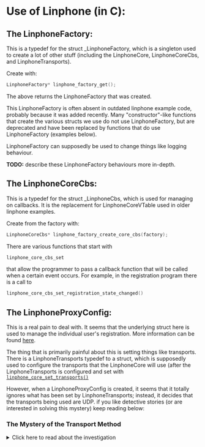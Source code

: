 # Use of Linphone (in C):
## The LinphoneFactory:
This is a typedef for the struct \_LinphoneFactory, which is a singleton
used to create a lot of other stuff (including the LinphoneCore, LinphoneCoreCbs,
and LinphoneTransports).

Create with:

```c
LinphoneFactory* linphone_factory_get();
```

The above returns the LinphoneFactory that was created.

This LinphoneFactory is often absent in outdated linphone example code, probably
because it was added recently. Many "constructor"-like functions that create
the various structs we use do not use LinphoneFactory, but are deprecated and
have been replaced by functions that do use LinphoneFactory (examples below).

LinphoneFactory can supposedly be used to change things like logging behaviour.

**TODO:** describe these LinphoneFactory behaviours more in-depth.

## The LinphoneCoreCbs:
This is a typedef for the struct \_LinphoneCbs, which is used for managing
on callbacks. It is the replacement for LinphoneCoreVTable used in older linphone examples.

Create from the factory with:

```c
LinphoneCoreCbs* linphone_factory_create_core_cbs(factory);
```

There are various functions that start with
```c
linphone_core_cbs_set
```
that allow the programmer to pass a callback function that will be called when a certain event occurs.
For example, in the registration program there is a call to

```c
linphone_core_cbs_set_registration_state_changed()
```

## The LinphoneProxyConfig:
This is a real pain to deal with. It seems that the underlying struct here is used to manage the individual
user's registration. More information can be found [here](https://linphone.org/snapshots/docs/liblinphone/4.5.0/c/group__proxies.html).

The thing that is primarily painful about this is setting things like transports. There is a LinphoneTransports typedef to
a struct, which is supposedly used to configure the transports that the LinphoneCore will use (after the LinphoneTransports
is configured and set with [`linphone_core_set_transports()`](https://linphone.org/snapshots/docs/liblinphone/4.5.0/c/group__network__parameters.html#gaf1d2c470e683d5ef6aa1936f1b65ac89)

However, when a LinphoneProxyConfig is created, it seems that it totally ignores what has been set by LinphoneTransports;
instead, it decides that the transports being used are UDP. if you like detective stories (or are interested in solving this
mystery) keep reading below:

### The Mystery of the Transport Method
<details>
	<summary>Click here to read about the investigation</summary>

LinphoneTransports object is created, configured to set the UDP port to 0 (disable it) and the tcp port to 5060.
This LinphoneTransports struct is then set as the transport for the LinphoneCore being used.

It is confirmed that the LinphoneCore's port settings are as intended. 

A LinphoneProxyConfig is created and set for linphone core.

The LinphoneProxyConfig's transports are checked, returns UDP (before setting the domain, returns null. 

After setting the domain (calling `linphone_proxy_config_set_server_addr()`)), returns UDP. Gives an error:
`liblinphone-error-Cannot guess transport for proxy with identity [sip:daniel@parsedata.xyz]`.

Here is a part of the code. "Part" is a key word here; there is other authentication stuff that happens with the proxy config that
isn't relevant to the transports stuff, so it was omitted. The code will not run.

```c
LinphoneFactory *factory = linphone_factory_get();
LinphoneTransports *transports = linphone_factory_create_transports(factory);
linphone_transports_set_udp_port(transports, LC_SIP_TRANSPORT_DISABLED);
// LC_SIP_TRANSPORT_DISABLED is a preprocessor macro for 0
linphone_transports_set_tcp_port(transports, 5060);

LinphoneProxyConfig* proxy_cfg;	
LinphoneAddress *from;
LinphoneAuthInfo *info;
	
char* identity="sip:daniel@parsedata.xyz";
char* password="123456";
// in the code, both of the above are entered as command line arguments, but hardcoded here for simplicity

LinphoneCore *lc = linphone_factory_create_core_3(factory, NULL, NULL, NULL);

printf("core's transports: tcp:%i, udp:%i\n", linphone_transports_get_tcp_port(linphone_core_get_transports_used(lc)), 
linphone_transports_get_udp_port(linphone_core_get_transports_used(lc)));
// The above prints: core's transports: tcp:5060, udp:0
// evidently the LinphoneCore is set to use tcp and not udp

proxy_cfg = linphone_core_create_proxy_config(lc);
printf("proxy transport: %s \n", linphone_proxy_config_get_transport(proxy_cfg));
// prints: proxy transport: (null)

from = linphone_address_new(identity);
linphone_proxy_config_set_identity_address(proxy_cfg,from); /*set identity with user name and domain*/
// linphone_proxy_config_get_transport(proxy_cfg) would still return null

linphone_proxy_config_set_server_addr(proxy_cfg,server_addr); /* we assume domain = proxy server address*/
// AHAH! linphone_proxy_config_get_transport(proxy_cfg) returns "udp"

linphone_proxy_config_enable_register(proxy_cfg, TRUE); /*activate registration for this proxy config*/

linphone_core_add_proxy_config(lc,proxy_cfg); /*IMPORTANT PART: add proxy config to linphone core*/
linphone_core_set_default_proxy_config(lc,proxy_cfg); /*set to default proxy*/

printf("core's transports after adding proxy_config: tcp:%i, udp:%i\n", linphone_transports_get_tcp_port(linphone_core_get_transports_used(lc)), 
	linphone_transports_get_udp_port(linphone_core_get_transports_used(lc)));
// above prints: core's transports after adding proxy_config: tcp:5060, udp:0

// run in a while loop to maintain registration in the code, but put here once so you get the point
linphone_core_iterate(lc); /* first iterate initiates registration */
```

see commit 3297406e717b130e149e8e458c14fefeb6389430 for the original code (in registration.c).

The important things in the above are that:
* `proxy_cfg`'s transports are not set to anything until the server address is set
* Afterwards, `proxy_cfg`'s transports are set to udp
* `linphone_core_set_transports` changes the transport method used by the LinphoneCore, but doesn't seem to impact the proxy
* The LinphoneCore's transport settings stay different from the proxy even after the proxy is set; at the time of writing the
question remains as to which of the two linphone follows; it appears to be UDP given that the program doesn't register

It is the case that there is a `linphone_proxy_config_get_transport()` function, but there is no equivalent for setting it.
In fact, there seems to be no function at all to set the transport method for the LinphoneProxyConfig struct!

**The big question: how does one set the transport method for the LinphoneProxyConfig struct?**

To answer this, I began by trying to figure out how the transport method is actually stored.
To figure _that_ out, I looked at the code for `linphone_proxy_config_get_transport()`.

`linphone_proxy_config_get_transport()` is defined in [liblinphone/coreapi/proxy.c](https://github.com/BelledonneCommunications/liblinphone/blob/master/coreapi/proxy.c)
as:
```c
const char* linphone_proxy_config_get_transport(const LinphoneProxyConfig *cfg) {
	const char* addr=NULL;
	const char* ret="udp"; /*default value*/
	const SalAddress* route_addr=NULL;
	bool_t destroy_route_addr = FALSE;

	if (linphone_proxy_config_get_service_route(cfg)) {
		route_addr = L_GET_CPP_PTR_FROM_C_OBJECT(linphone_proxy_config_get_service_route(cfg))->getInternalAddress();
	} else if (linphone_proxy_config_get_route(cfg)) {
		addr=linphone_proxy_config_get_route(cfg);
	} else if(linphone_proxy_config_get_addr(cfg)) {
		addr=linphone_proxy_config_get_addr(cfg);
	} else {
		ms_error("Cannot guess transport for proxy with identity [%s]", cfg->reg_identity);
		return NULL;
	}

	if (!route_addr) {
		if (!((*(SalAddress **)&route_addr) = sal_address_new(addr)))
			return NULL;
		destroy_route_addr = TRUE;
	}

	ret=sal_transport_to_string(sal_address_get_transport(route_addr));
	if (destroy_route_addr)
		sal_address_unref((SalAddress *)route_addr);

	return ret;
}
```
This explains the first and second points above; if `linphone_proxy_config_get_route(cfg)` returns something
that isn't NULL or null or false (which would probably be/evidently is the case after `linphone_proxy_config_set_server_addr()`
is called. However, since `route_addr` is only changed if `linphone_proxy_config_get_service_route(cfg)` evaluates
to true, and `sal_address_get_transport` (defined in [liblinphone/coreapi/bellesip\_sal/sal\_address\_impl.c](https://github.com/BelledonneCommunications/liblinphone/blob/master/coreapi/bellesip_sal/sal_address_impl.c)
as returning `SalTransportUDP` if the address passed is null, `linphone_proxy_config_get_transport` could only return something
non-NULL, non-udp if `linphone_proxy_config_get_service_route(cfg)` returns something that evaluates to true. When the `server_addr`
was not set, the function returned NULL and threw the error descibed above, but after the `server_addr` was set it started to directly
return udp.

`linphone_proxy_config_get_service_route` is defined in [liblinphone/src/sal/op.h](https://github.com/BelledonneCommunications/liblinphone/blob/master/src/sal/op.h) as simply returning `mServiceRoute`

`mServiceRoute` is changed in `SalOp::setServiceRoute` in [liblinphone/src/sal/op.cpp](https://github.com/BelledonneCommunications/liblinphone/blob/master/src/sal/op.cpp)

`SalOp::setServiceRoute` is called from `SalRegisterOp::registerRefresherListener` in [liblinphone/src/sal/register-op.cpp](https://github.com/BelledonneCommunications/liblinphone/blob/master/src/sal/register-op.cpp) if the third argument is equal to `200`.

`SalRegisterOp::registerRefresherListener` is passed as the last argument (`listener`) to `SalOp::sendRequestAndCreateRefresher()` 
(in [liblinphone/src/sal/op.cpp](https://github.com/BelledonneCommunications/liblinphone/blob/master/src/sal/op.cpp))
by `SalRegisterOp::sendRegister` (in [liblinphone/src/sal/op.cpp](https://github.com/BelledonneCommunications/liblinphone/blob/master/src/sal/register-op.cpp)

`SalOp::sendRequestAndCreateRefresher` (on line 690) passes `listener` as the second argument to `belle_sip_refresher_set_listener(mRefresher, listener, this)`

`belle_sip_refresher_set_listener` is defined in [belle-sip/src/refresher.c](https://github.com/BelledonneCommunications/belle-sip/blob/master/src/refresher.c) as:

```c
void belle_sip_refresher_set_listener(belle_sip_refresher_t* refresher, belle_sip_refresher_listener_t listener,void* user_pointer) {
	refresher->listener=listener;
	refresher->user_data=user_pointer;
}
```
On a different note, there is a `linphone_proxy_config_set_routes()` defined in [liblinphone/coreapi/proxy.c](https://github.com/BelledonneCommunications/liblinphone/blob/master/coreapi/proxy.c),
documented in 
[the Proxies module of the documentation](https://linphone.org/snapshots/docs/liblinphone/4.5.0/c/group__proxies.html#ga46f8e03a3fa4e408209f8438639376c0),
which is defined as follows:
```c
LinphoneStatus linphone_proxy_config_set_routes(LinphoneProxyConfig *cfg, const bctbx_list_t *routes) {
	if (cfg->reg_routes != NULL) {
		bctbx_list_free_with_data(cfg->reg_routes, ms_free);
		cfg->reg_routes = NULL;
	}
	bctbx_list_t *iterator = (bctbx_list_t *)routes;
	while (iterator != NULL) {
		char *route = (char *)bctbx_list_get_data(iterator);
		if (route != NULL && route[0] !='\0') {
			SalAddress *addr;
			char *tmp;
			/*try to prepend 'sip:' */
			if (strstr(route,"sip:") == NULL && strstr(route,"sips:") == NULL) {
				tmp = ms_strdup_printf("sip:%s",route);
			} else {
				tmp = ms_strdup(route);
			}
			addr = sal_address_new(tmp);
			if (addr != NULL) {
				sal_address_unref(addr);
				cfg->reg_routes = bctbx_list_append(cfg->reg_routes, tmp);
			} else {
				ms_free(tmp);
				return -1;
			}
		}
		iterator = bctbx_list_next(iterator);
	}
	return 0;
}
```

Unfortunately, there is no documentation on how to specify the `routes` etc, so using this will require a bit more digging.
Additionally, I have no idea as to whether or not this would solve the issue at hand at all.

**Remaining questions:**
* How do the transport settings of the LinphoneCore and LinphoneProxyConfig relate? Which is used when registering?
* How does one set the transport method of the LinphoneProxyConfig to TCP/whatever instead of UDP?
* What does the `linphone_proxy_config_set_routes` function have to do with the transport method? How does one call this function (what is `routes`)?

</details>

